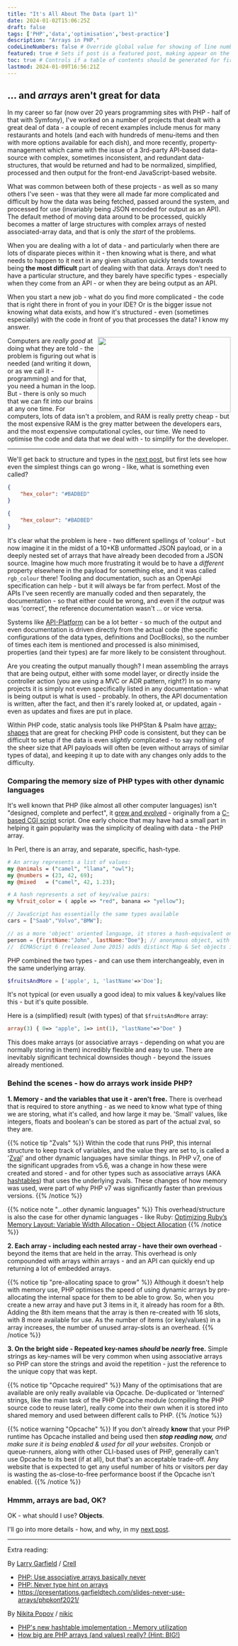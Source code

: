 ```yaml
---
title: "It's All About The Data (part 1)"
date: 2024-01-02T15:06:25Z
draft: false
tags: ['PHP','data','optimisation','best-practice']
description: "Arrays in PHP."
codeLineNumbers: false # Override global value for showing of line numbers within code block.
featured: true # Sets if post is a featured post, making appear on the home page side bar.
toc: true # Controls if a table of contents should be generated for first-level links automatically.
lastmod: 2024-01-09T16:56:21Z
---
```


## ... and *arrays* aren't great for data

In my career so far (now over 20 years programming sites with PHP - half of that with Symfony), I've worked on a number of projects that dealt with a great deal of data - a couple of recent examples include menus for many restaurants and hotels (and each with hundreds of menu-items and then with more options available for each dish), and more recently, property-management which came with the issue of a 3rd-party API-based data-source with complex, sometimes inconsistent, and redundant data-structures, that would be returned and had to be normalized, simplified, processed and then output for the front-end JavaScript-based website.

What was common between both of these projects - as well as so many others I've seen - was that they were all made far more complicated and difficult by how the data was being fetched, passed around the system, and processed for use (invariably being JSON encoded for output as an API). The default method of moving data around to be processed, quickly becomes a matter of large structures with complex arrays of nested associated-array data, and that is only the *start* of the problems.

When you are dealing with a lot of data - and particularly when there are lots of disparate pieces within it - then knowing what is there, and what needs to happen to it next in any given situation quickly tends towards being **the most difficult** part of dealing with that data. Arrays don't need to have a particular structure, and they barely have specific types - especially when they come from an API - or when they are being output as an API.

When you start a new job - what do you find more complicated - the code that is right there in front of you in your IDE? Or is the bigger issue not knowing what data exists, and how it's structured - even (sometimes especially) with the code in front of you that processes the data? I know my answer.

<img src="/images/20240102-fellow-humans_300x170.jpg" width="300" height="170" align="right">

Computers are *really good* at doing what they are told - the problem is figuring out what is needed (and writing it down, or as we call it - programming) and for that, you need a human in the loop. But - there is only so much that we can fit into our brains at any one time. For computers, lots of data isn't a problem, and RAM is really pretty cheap - but the most expensive RAM is the grey matter between the developers ears, and the most expensive computational cycles, our time. We need to optimise the code and data that we deal with - to simplify for the developer.

<hr width="100%">

We'll get back to structure and types in the [next post](/post/its-all-about-the-data-2), but first lets see how even the simplest things can go wrong - like, what is something even called?

```json
{
	"hex_color": "#BADBED"
}
```
```json
{
	"hex_colour": "#BADBED"
}
```
It's clear what the problem is here - two different spellings of 'colour' - but now imagine it in the midst of a 10+KB unformatted JSON payload, or in a deeply nested set of arrays that have already been decoded from a JSON source.  Imagine how much more frustrating it would be to have a *different* property elsewhere in the payload for something else, and it was called <nobr>`rgb_colour`</nobr> there! Tooling and documentation, such as an OpenApi specification can help - but it will always be far from perfect. Most of the APIs I've seen recently are manually coded and then separately, the documentation - so that either could be wrong, and even if the *output* was was 'correct', the reference documentation wasn't ... or vice versa.

Systems like [API-Platform](https://api-platform.com/) can be a lot better - so much of the output and even documentation is driven directly from the actual code (the specific configurations of the data types, definitions and DocBlocks), so the number of times each item is mentioned and processed is also minimised, properties (and their types) are far more likely to be consistent throughout.

Are you creating the output manually though? I mean assembling the arrays that are being output, either with some model layer, or directly inside the controller action (you are using a MVC or ADR pattern, right?)  In so many projects it is simply not even specifically listed in any documentation - what is being output is what is used - probably. In others, the API documentation is written, after the fact, and then it's rarely looked at, or updated, again - even as updates and fixes are put in place.

Within PHP code, static analysis tools like PHPStan & Psalm have [array-shapes](https://phpstan.org/writing-php-code/phpdoc-types#array-shapes) that are great for checking PHP code is consistent, but they can be difficult to setup if the data is even *slightly* complicated - to say nothing of the sheer size that API payloads will often be (even without arrays of similar types of data), and keeping it up to date with any changes only adds to the difficulty.

### Comparing the memory size of PHP types with other dynamic languages

It's well known that PHP (like almost all other computer languages) isn't "designed, complete and perfect", it [grew and evolved](https://www.php.net/manual/en/history.php.php) - originally from a [C-based CGI script](https://web.archive.org/web/20210124025138/https://groups.google.com/g/comp.infosystems.www.authoring.cgi/c/PyJ25gZ6z7A/m/M9FkTUVDfcwJ?pli=1) script. One early choice that may have had a small part in helping it gain popularity was the simplicity of dealing with data - the PHP array.

In Perl, there is an array, and separate, specific, hash-type.

```perl
# An array represents a list of values:
my @animals = ("camel", "llama", "owl");
my @numbers = (23, 42, 69);
my @mixed   = ("camel", 42, 1.23);

# A hash represents a set of key/value pairs:
my %fruit_color = ( apple => "red", banana => "yellow");
```

```javascript
// JavaScript has essentially the same types available
cars = ["Saab","Volvo","BMW"];

// as a more 'object' oriented language, it stores a hash-equivalent on an object
person = {firstName:"John", lastName:"Doe"}; // anonymous object, with properties
//  ECMAScript 6 (released June 2015) adds distinct Map & Set objects into the language
```

PHP combined the two types - and can use them interchangeably, even in the same underlying array.
```php
$fruitsAndMore = ['apple', 1, 'lastName'=>'Doe'];
```
It's not typical (or even usually a good idea) to mix values & key/values like this - but it's quite possible.

Here is a (simplified) result (with types) of that `$fruitsAndMore` array:
```php
array(3) { 0=> "apple", 1=> int(1), "lastName"=>"Doe" }
```

This does make arrays (or associative arrays - depending on what you are normally storing in them) incredibly flexible and easy to use. There are inevitably significant technical downsides though - beyond the issues already mentioned.

### Behind the scenes - how do arrays work inside PHP?

**1. Memory - and the variables that use it - aren't free.** There is overhead that is required to store anything - as we need to know what type of thing we are storing, what it's called, and how large it may be.  'Small' values, like integers, floats and boolean's can be stored as part of the actual zval, so they are.

{{% notice tip "Zvals" %}}
Within the code that runs PHP, this internal structure to keep track of variables, and the value they are set to, is called a '[Zval](https://www.npopov.com/2015/05/05/Internal-value-representation-in-PHP-7-part-1.html#zvals-in-php-7)' and other dynamic languages have similar things.  In PHP v7, one of the significant upgrades from v5.6, was a change in how these were created and stored - and for other types such as associative arrays (AKA [hashtables](https://www.npopov.com/2014/12/22/PHPs-new-hashtable-implementation.html)) that uses the underlying zvals. These changes of how memory was used, were part of why PHP v7 was significantly faster than previous versions.
{{% /notice %}}

{{% notice note  "...other dynamic languages" %}}
This overhead/structure is also the case for other dynamic languages - like Ruby: [Optimizing Ruby’s Memory Layout: Variable Width Allocation - Object Allocation](https://web.archive.org/web/20221225051939/https://shopify.engineering/ruby-variable-width-allocation#Object)
{{% /notice %}}

**2. Each array - including each nested array - have their own overhead** - beyond the items that are held in the array. This overhead is only compounded with arrays within arrays - and an API can quickly end up returning a lot of embedded arrays.

{{% notice tip "pre-allocating space to grow" %}}
Although it doesn't help with memory use, PHP optimises the speed of using dynamic arrays by pre-allocating the internal space for them to be able to grow.  So, when you create a new array and have put 3 items in it, it already has room for a 8th. Adding the 8th item means that the array is then re-created with 16 slots, with 8 more available for use. As the number of items (or key/values) in a array increases, the number of unused array-slots is an overhead.
{{% /notice %}}


**3. On the bright side - Repeated key-names *should* be *nearly* free.** Simple strings as key-names will be very common when using associative arrays so PHP can store the strings and avoid the repetition - just the reference to the unique copy that was kept.

{{% notice tip  "Opcache required" %}}
Many of the optimisations that are available are only really available via Opcache. De-duplicated or 'Interned' strings, like the main task of the PHP Opcache module (compiling the PHP source code to reuse later), really come into their own when it is stored into shared memory and used between different calls to PHP.
{{% /notice %}}


{{% notice warning  "Opcache" %}}
If you don't already **know** that your PHP runtime has Opcache installed and being used then ***stop reading now,** and make sure it is being enabled & used for all your websites*. Cronjob or queue-runners, along with other CLI-based uses of PHP, generally can't use Opcache to its best (if at all), but that's an acceptable trade-off. Any website that is expected to get any useful number of hits or visitors per day is wasting the as-close-to-free performance boost if the Opcache isn't enabled.
{{% /notice %}}


### Hmmm, arrays are bad, OK?

OK - what should I use?   **Objects**.

I'll go into more details - how, and why, in my [next post](/post/its-all-about-the-data-2).

----

Extra reading:

By [Larry Garfield](https://www.garfieldtech.com/) / [Crell](https://phpc.social/@Crell)
* [PHP: Use associative arrays basically never](https://steemit.com/php/@crell/php-use-associative-arrays-basically-never)
* [PHP: Never type hint on arrays](https://steemit.com/php/@crell/php-never-type-hint-on-arrays)
* https://presentations.garfieldtech.com/slides-never-use-arrays/phpkonf2021/

By [Nikita Popov](https://www.npopov.com/)  / [nikic](https://www.npopov.com/aboutMe.html)
* [PHP's new hashtable implementation - Memory utilization](https://www.npopov.com/2014/12/22/PHPs-new-hashtable-implementation.html#memory-utilization)
* [How big are PHP arrays (and values) really? (Hint: BIG!)](https://www.npopov.com/2011/12/12/How-big-are-PHP-arrays-really-Hint-BIG.html)
